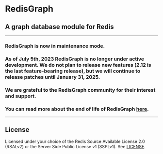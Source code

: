 # RedisGraph
## A graph database module for Redis

---
### RedisGraph is now in maintenance mode.

### As of July 5th, 2023 RedisGraph is no longer under active development. We do not plan to release new features (2.12 is the last feature-bearing release), but we will continue to release patches until January 31, 2025.

### We are grateful to the RedisGraph community for their interest and support.

### You can read more about the end of life of RedisGraph [here](https://redis.com/blog/redisgraph-eol/).
---

## License

Licensed under your choice of the Redis Source Available License 2.0 (RSALv2) or the Server Side Public License v1 (SSPLv1). See [LICENSE](LICENSE.txt).
